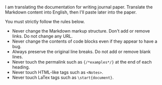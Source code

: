 I am translating the documentation for writing journal paper.
Translate the Markdown content into English, then I'll paste later into the paper.

You must strictly follow the rules below.

- Never change the Markdown markup structure. Don't add or remove links. Do not change any URL.
- Never change the contents of code blocks even if they appear to have a bug.
- Always preserve the original line breaks. Do not add or remove blank lines.
- Never touch the permalink such as `{/*examples*/}` at the end of each heading.
- Never touch HTML-like tags such as `<Notes>`.
- Never touch LaTex tags such as `\start{document}`.
